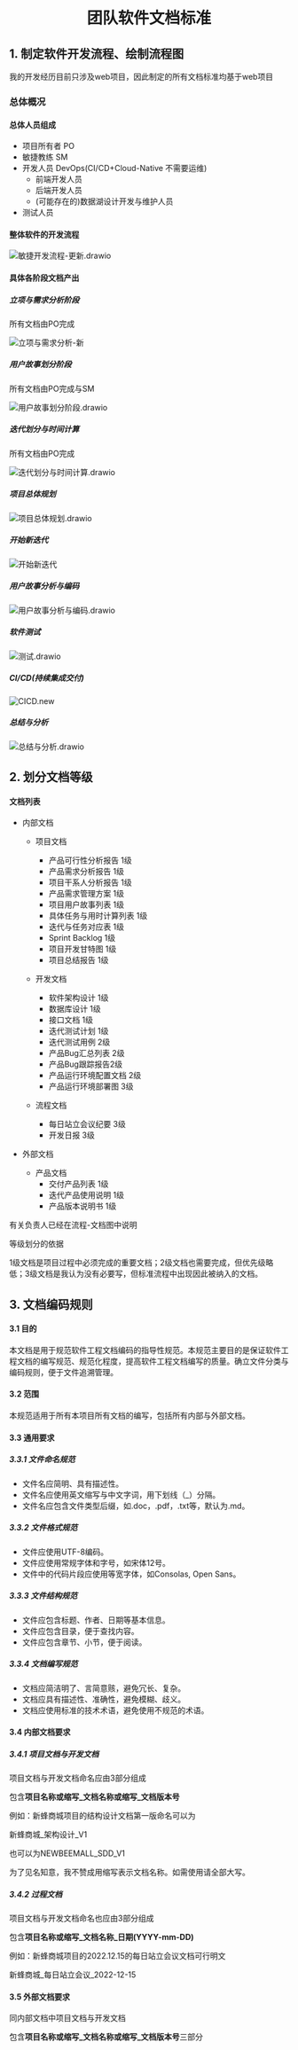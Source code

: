 <div align="center">
    <h1>
        团队软件文档标准
    </h1>
</div>

## 1. 制定软件开发流程、绘制流程图

我的开发经历目前只涉及web项目，因此制定的所有文档标准均基于web项目

### 总体概况

#### 总体人员组成

+ 项目所有者 PO
+ 敏捷教练 SM
+ 开发人员 DevOps(CI/CD+Cloud-Native 不需要运维)
  + 前端开发人员
  + 后端开发人员
  + (可能存在的)数据湖设计开发与维护人员
+ 测试人员

#### 整体软件的开发流程

![敏捷开发流程-更新.drawio](https://cdn.jsdelivr.net/gh/WangMinan/Pics/%E6%95%8F%E6%8D%B7%E5%BC%80%E5%8F%91%E6%B5%81%E7%A8%8B-%E6%9B%B4%E6%96%B0.drawio.png)

#### 具体各阶段文档产出

##### 立项与需求分析阶段

所有文档由PO完成

![立项与需求分析-新](https://cdn.jsdelivr.net/gh/WangMinan/Pics/%E7%AB%8B%E9%A1%B9%E4%B8%8E%E9%9C%80%E6%B1%82%E5%88%86%E6%9E%90-%E6%96%B0.png)

##### 用户故事划分阶段

所有文档由PO完成与SM

![用户故事划分阶段.drawio](https://cdn.jsdelivr.net/gh/WangMinan/Pics/%E7%94%A8%E6%88%B7%E6%95%85%E4%BA%8B%E5%88%92%E5%88%86%E9%98%B6%E6%AE%B5.drawio.png)

##### 迭代划分与时间计算

所有文档由PO完成

![迭代划分与时间计算.drawio](https://cdn.jsdelivr.net/gh/WangMinan/Pics/%E8%BF%AD%E4%BB%A3%E5%88%92%E5%88%86%E4%B8%8E%E6%97%B6%E9%97%B4%E8%AE%A1%E7%AE%97.drawio.png)

##### 项目总体规划

![项目总体规划.drawio](https://cdn.jsdelivr.net/gh/WangMinan/Pics/%E9%A1%B9%E7%9B%AE%E6%80%BB%E4%BD%93%E8%A7%84%E5%88%92.drawio.png)

##### 开始新迭代

![开始新迭代](https://cdn.jsdelivr.net/gh/WangMinan/Pics/%E5%BC%80%E5%A7%8B%E6%96%B0%E8%BF%AD%E4%BB%A3.png)

##### 用户故事分析与编码

![用户故事分析与编码.drawio](https://cdn.jsdelivr.net/gh/WangMinan/Pics/%E7%94%A8%E6%88%B7%E6%95%85%E4%BA%8B%E5%88%86%E6%9E%90%E4%B8%8E%E7%BC%96%E7%A0%81.drawio.png)

##### 软件测试

![测试.drawio](https://cdn.jsdelivr.net/gh/WangMinan/Pics/%E6%B5%8B%E8%AF%95.drawio.png)

##### CI/CD(持续集成交付)

![CICD.new](https://cdn.jsdelivr.net/gh/WangMinan/Pics/CICD.new.png)

##### 总结与分析

![总结与分析.drawio](https://cdn.jsdelivr.net/gh/WangMinan/Pics/%E6%80%BB%E7%BB%93%E4%B8%8E%E5%88%86%E6%9E%90.drawio.png)



## 2. 划分文档等级

#### 文档列表

+ 内部文档

  + 项目文档
    + 产品可行性分析报告 1级
    + 产品需求分析报告 1级
    + 项目干系人分析报告 1级
    + 产品需求管理方案 1级
    + 项目用户故事列表 1级
    + 具体任务与用时计算列表 1级
    + 迭代与任务对应表 1级
    + Sprint Backlog 1级
    + 项目开发甘特图 1级
    + 项目总结报告 1级
  + 开发文档
    + 软件架构设计 1级
    + 数据库设计 1级
    + 接口文档 1级
    + 迭代测试计划 1级
    + 迭代测试用例 2级
    + 产品Bug汇总列表 2级
    + 产品Bug跟踪报告2级
    + 产品运行环境配置文档 2级
    + 产品运行环境部署图 3级

  + 流程文档
    + 每日站立会议纪要 3级
    + 开发日报 3级

+ 外部文档

  + 产品文档
    + 交付产品列表 1级
    + 迭代产品使用说明 1级
    + 产品版本说明书 1级

有关负责人已经在流程-文档图中说明

等级划分的依据

1级文档是项目过程中必须完成的重要文档；2级文档也需要完成，但优先级略低；3级文档是我认为没有必要写，但标准流程中出现因此被纳入的文档。



## 3. 文档编码规则

#### 3.1 目的

本文档是用于规范软件工程文档编码的指导性规范。本规范主要目的是保证软件工程文档的编写规范、规范化程度，提高软件工程文档编写的质量。确立文件分类与编码规则，便于文件追溯管理。

#### 3.2 范围

本规范适用于所有本项目所有文档的编写，包括所有内部与外部文档。

#### 3.3 通用要求

##### 3.3.1 文件命名规范

- 文件名应简明、具有描述性。
- 文件名应使用英文缩写与中文字词，用下划线（_）分隔。
- 文件名应包含文件类型后缀，如.doc，.pdf，.txt等，默认为.md。

##### 3.3.2 文件格式规范

- 文件应使用UTF-8编码。
- 文件应使用常规字体和字号，如宋体12号。
- 文件中的代码片段应使用等宽字体，如Consolas, Open Sans。

##### 3.3.3 文件结构规范

- 文件应包含标题、作者、日期等基本信息。
- 文件应包含目录，便于查找内容。
- 文件应包含章节、小节，便于阅读。

##### 3.3.4 文档编写规范

- 文档应简洁明了、言简意赅，避免冗长、复杂。
- 文档应具有描述性、准确性，避免模糊、歧义。
- 文档应使用标准的技术术语，避免使用不规范的术语。

#### 3.4 内部文档要求

##### 3.4.1 项目文档与开发文档

项目文档与开发文档命名应由3部分组成

包含**项目名称或缩写\_文档名称或缩写\_文档版本号**

例如：新蜂商城项目的结构设计文档第一版命名可以为

新蜂商城\_架构设计\_V1

也可以为NEWBEEMALL_SDD_V1

为了见名知意，我不赞成用缩写表示文档名称。如需使用请全部大写。

##### 3.4.2 过程文档

项目文档与开发文档命名也应由3部分组成

包含**项目名称或缩写\_文档名称\_日期(YYYY-mm-DD)**

例如：新蜂商城项目的2022.12.15的每日站立会议文档可行明文

新蜂商城\_每日站立会议\_2022-12-15

#### 3.5 外部文档要求

同内部文档中项目文档与开发文档

包含**项目名称或缩写\_文档名称或缩写\_文档版本号**三部分